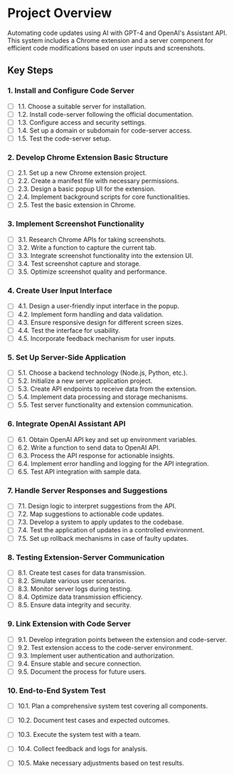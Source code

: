 
# Project Overview
Automating code updates using AI with GPT-4 and OpenAI's Assistant API. This system includes a Chrome extension and a server component for efficient code modifications based on user inputs and screenshots.

## Key Steps

### 1. Install and Configure Code Server
- [ ] 1.1. Choose a suitable server for installation.
- [ ] 1.2. Install code-server following the official documentation.
- [ ] 1.3. Configure access and security settings.
- [ ] 1.4. Set up a domain or subdomain for code-server access.
- [ ] 1.5. Test the code-server setup.

### 2. Develop Chrome Extension Basic Structure
- [ ] 2.1. Set up a new Chrome extension project.
- [ ] 2.2. Create a manifest file with necessary permissions.
- [ ] 2.3. Design a basic popup UI for the extension.
- [ ] 2.4. Implement background scripts for core functionalities.
- [ ] 2.5. Test the basic extension in Chrome.

### 3. Implement Screenshot Functionality
- [ ] 3.1. Research Chrome APIs for taking screenshots.
- [ ] 3.2. Write a function to capture the current tab.
- [ ] 3.3. Integrate screenshot functionality into the extension UI.
- [ ] 3.4. Test screenshot capture and storage.
- [ ] 3.5. Optimize screenshot quality and performance.

### 4. Create User Input Interface
- [ ] 4.1. Design a user-friendly input interface in the popup.
- [ ] 4.2. Implement form handling and data validation.
- [ ] 4.3. Ensure responsive design for different screen sizes.
- [ ] 4.4. Test the interface for usability.
- [ ] 4.5. Incorporate feedback mechanism for user inputs.

### 5. Set Up Server-Side Application
- [ ] 5.1. Choose a backend technology (Node.js, Python, etc.).
- [ ] 5.2. Initialize a new server application project.
- [ ] 5.3. Create API endpoints to receive data from the extension.
- [ ] 5.4. Implement data processing and storage mechanisms.
- [ ] 5.5. Test server functionality and extension communication.

### 6. Integrate OpenAI Assistant API
- [ ] 6.1. Obtain OpenAI API key and set up environment variables.
- [ ] 6.2. Write a function to send data to OpenAI API.
- [ ] 6.3. Process the API response for actionable insights.
- [ ] 6.4. Implement error handling and logging for the API integration.
- [ ] 6.5. Test API integration with sample data.

### 7. Handle Server Responses and Suggestions
- [ ] 7.1. Design logic to interpret suggestions from the API.
- [ ] 7.2. Map suggestions to actionable code updates.
- [ ] 7.3. Develop a system to apply updates to the codebase.
- [ ] 7.4. Test the application of updates in a controlled environment.
- [ ] 7.5. Set up rollback mechanisms in case of faulty updates.

### 8. Testing Extension-Server Communication
- [ ] 8.1. Create test cases for data transmission.
- [ ] 8.2. Simulate various user scenarios.
- [ ] 8.3. Monitor server logs during testing.
- [ ] 8.4. Optimize data transmission efficiency.
- [ ] 8.5. Ensure data integrity and security.

### 9. Link Extension with Code Server
- [ ] 9.1. Develop integration points between the extension and code-server.
- [ ] 9.2. Test extension access to the code-server environment.
- [ ] 9.3. Implement user authentication and authorization.
- [ ] 9.4. Ensure stable and secure connection.
- [ ] 9.5. Document the process for future users.

### 10. End-to-End System Test
- [ ] 10.1. Plan a comprehensive system test covering all components.
- [ ] 10.2. Document test cases and expected outcomes.
- [ ] 10.3. Execute the system test with a team.
- [ ] 10.4. Collect feedback and logs for analysis.
- [ ] 10.5. Make necessary adjustments based on test results.

